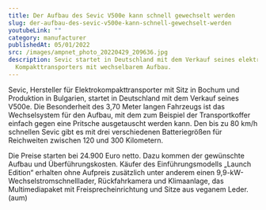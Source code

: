 ```yaml
---
title: Der Aufbau des Sevic V500e kann schnell gewechselt werden
slug: der-aufbau-des-sevic-v500e-kann-schnell-gewechselt-werden
youtubeLink: ""
category: manufacturer
publishedAt: 05/01/2022
src: /images/ampnet_photo_20220429_209636.jpg
description: Sevic startet in Deutschland mit dem Verkauf seines elektrischen
  Kompakttransporters mit wechselbarem Aufbau.
---
```


Sevic, Hersteller für Elektrokompakttransporter mit Sitz in Bochum und Produktion in Bulgarien, startet in Deutschland mit dem Verkauf seines V500e. Die Besonderheit des 3,70 Meter langen Fahrzeugs ist das Wechselsystem für den Aufbau, mit dem zum Beispiel der Transportkoffer einfach gegen eine Pritsche ausgetauscht werden kann. Den bis zu 80 km/h schnellen Sevic gibt es mit drei verschiedenen Batteriegrößen für Reichweiten zwischen 120 und 300 Kilometern.

Die Preise starten bei 24.900 Euro netto. Dazu kommen der gewünschte Aufbau und Überführungskosten. Käufer des Einführungsmodells „Launch Edition“ erhalten ohne Aufpreis zusätzlich unter anderem einen 9,9-kW-Wechselstromschnelllader, Rückfahrkamera und Klimaanlage, das Multimediapaket mit Freisprecheinrichtung und Sitze aus veganem Leder. (aum)
